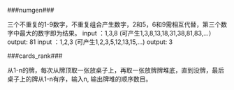 ###numgen###

三个不重复的1-9数字，不重复组合产生数字，2和5，6和9需相互代替，第三个数字中最大的数字即为结果。
input ：1,3,8
(可产生1,3,8,13,18,31,38,81,83,...）
output: 81
input ：1,2,3
(可产生1,2,3,5,12,13,15,...)
output: 3

###cards_rank###

从1-n的牌，每次从牌顶取一张放桌子上，再取一张放牌牌堆底，直到没牌，最后桌子上的牌从1-n有序，输入n, 输出牌堆的顺序数目。
